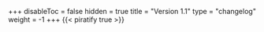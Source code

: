 +++
disableToc = false
hidden = true
title = "Version 1.1"
type = "changelog"
weight = -1
+++
{{< piratify true >}}
